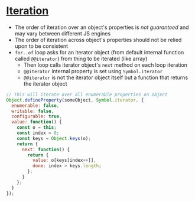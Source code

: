 # [Iteration](https://github.com/getify/You-Dont-Know-JS/blob/master/this%20%26%20object%20prototypes/ch3.md#iteration)

* The order of iteration over an object's properties is *not guaranteed* and may vary between different JS engines
* The order of iteration across object's properties should not be relied upon to be consistent
* `for..of` loop asks for an iterator object (from default internal function called `@@iterator`) from thing to be iterated (like array)
  * Then loop calls iterator object's `next` method on each loop iteration
  * `@@iterator` internal property is set using `Symbol.iterator`
  * `@@iterator` is not the iterator object itself but a function that returns the iterator object

```javascript
// This will iterate over all enumerable properties on object
Object.defineProperty(someObject, Symbol.iterator, {
  enumerable: false,
  writable: false,
  configurable: true,
  value: function() {
    const o = this;
    const index = 0;
    const keys = Object.keys(o);
    return {
      next: function() {
        return {
          value: o[keys[index++]],
          done: index > keys.length;
        };
      }
    };
  }
});
```
